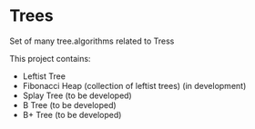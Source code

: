 Trees
==============

Set of many tree.algorithms related to Tress

This project contains:
<ul>
	<li>Leftist Tree</li>
	<li>Fibonacci Heap (collection of leftist trees) (in development)</li>
	<li>Splay Tree (to be developed)</li>
	<li>B Tree (to be developed)</li>
	<li>B+ Tree (to be developed)</li>
</ul>
